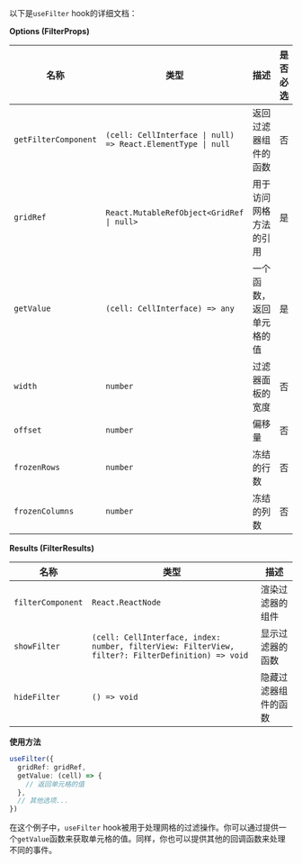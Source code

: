 以下是`useFilter` hook的详细文档：

**Options (FilterProps)**

| 名称 | 类型 | 描述 | 是否必选 |
| --- | --- | --- | --- |
| `getFilterComponent` | `(cell: CellInterface \| null) => React.ElementType \| null` | 返回过滤器组件的函数 | 否 |
| `gridRef` | `React.MutableRefObject<GridRef \| null>` | 用于访问网格方法的引用 | 是 |
| `getValue` | `(cell: CellInterface) => any` | 一个函数，返回单元格的值 | 是 |
| `width` | `number` | 过滤器面板的宽度 | 否 |
| `offset` | `number` | 偏移量 | 否 |
| `frozenRows` | `number` | 冻结的行数 | 否 |
| `frozenColumns` | `number` | 冻结的列数 | 否 |

**Results (FilterResults)**

| 名称 | 类型 | 描述 |
| --- | --- | --- |
| `filterComponent` | `React.ReactNode` | 渲染过滤器的组件 |
| `showFilter` | `(cell: CellInterface, index: number, filterView: FilterView, filter?: FilterDefinition) => void` | 显示过滤器的函数 |
| `hideFilter` | `() => void` | 隐藏过滤器组件的函数 |

**使用方法**

```typescript
useFilter({
  gridRef: gridRef,
  getValue: (cell) => {
    // 返回单元格的值
  },
  // 其他选项...
})
```

在这个例子中，`useFilter` hook被用于处理网格的过滤操作。你可以通过提供一个`getValue`函数来获取单元格的值。同样，你也可以提供其他的回调函数来处理不同的事件。